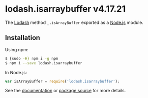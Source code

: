# lodash.isarraybuffer v4.17.21

The [Lodash](https://lodash.com/) method `_.isArrayBuffer` exported as a [Node.js](https://nodejs.org/) module.

## Installation

Using npm:
```bash
$ {sudo -H} npm i -g npm
$ npm i --save lodash.isarraybuffer
```

In Node.js:
```js
var isArrayBuffer = require('lodash.isarraybuffer');
```

See the [documentation](https://lodash.com/docs#isArrayBuffer) or [package source](https://github.com/lodash/lodash/blob/4.17.21-npm-packages/lodash.isarraybuffer) for more details.

